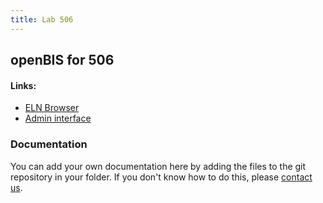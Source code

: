 ```yaml
---
title: Lab 506
---
```


## openBIS for 506

#### Links:
- [ELN Browser](https://openbis-empa-lab506.ethz.ch/)
- [Admin interface](https://openbis-empa-lab506.ethz.ch/openbis/webapp/openbis-ng-ui)

### Documentation

You can add your own documentation here by adding the files to the git repository in your folder.
If you don't know how to do this, please [contact us](/research-data-management/openbis/support).
